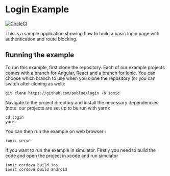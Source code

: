 # Login Example

[![CircleCI](https://circleci.com/gh/pxblue/login/tree/ionic.svg?style=shield)](https://circleci.com/gh/pxblue/login/tree/ionic)

This is a sample application showing how to build a basic login page with authentication and route blocking.

## Running the example
To run this example, first clone the repository. Each of our example projects comes with a branch for Angular, React and a branch for Ionic. You can choose which branch to use when you clone the repository (or you can switch after cloning as well):

```
git clone https://github.com/pxblue/login -b ionic
```

Navigate to the project directory and install the necessary dependencies (note: our projects are set up to be run with yarn):

```
cd login
yarn
```

You can then run the example on web browser :
```
ionic serve
```
If you want to run the example in simulator. Firstly you need to build the code and open the project in xcode and run simulator
```
ionic cordova build ios
ionic cordova build android
```
